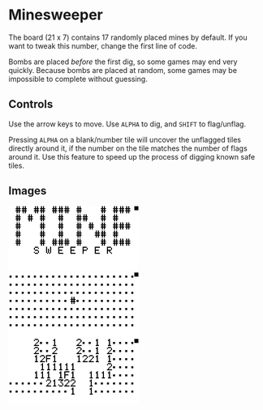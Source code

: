 # Minesweeper

The board (21 x 7) contains 17 randomly placed mines by default. If you want to tweak this number, change the first line of code.

Bombs are placed _before_ the first dig, so some games may end very quickly.
Because bombs are placed at random, some games may be impossible to complete without guessing.

## Controls

Use the arrow keys to move.
Use `ALPHA` to dig, and `SHIFT` to flag/unflag.

Pressing `ALPHA` on a blank/number tile will uncover the unflagged tiles directly around it, if the number on the tile matches the number of flags around it.
Use this feature to speed up the process of digging known safe tiles.

## Images

<img style="width: 256px; image-rendering: pixelated;" src="../_images/img14.png">
<img style="width: 256px; image-rendering: pixelated;" src="../_images/img15.png">
<img style="width: 256px; image-rendering: pixelated;" src="../_images/img16.png">
